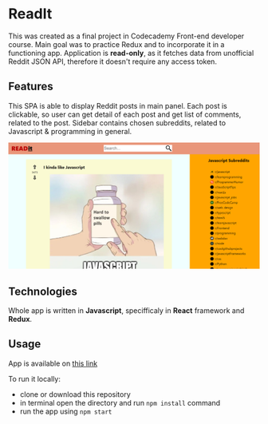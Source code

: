 # ReadIt
This was created as a final project in Codecademy Front-end developer course. Main goal was to practice Redux and to incorporate it in a functioning app. 
Application is **read-only**, as it fetches data from unofficial Reddit JSON API, therefore it doesn't require any access token.

## Features
This SPA is able to display Reddit posts in main panel. Each post is clickable, so user can get detail of each post and get list of comments, related to the post. 
Sidebar contains chosen subreddits, related to Javascript & programming in general. 

[![Preview](./src/media/images/preview/readit_preview.png)](htttp://github.com/beyer96/readit)

## Technologies
Whole app is written in **Javascript**, specifficaly in **React** framework and **Redux**.

## Usage 
App is available on [this link](https://my-readit.netlify.app/)

To run it locally: 
* clone or download this repository
* in terminal open the directory and run `npm install` command
* run the app using `npm start`